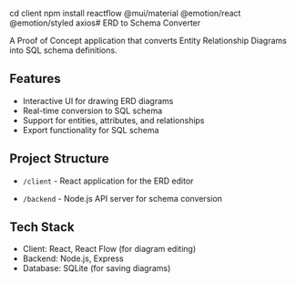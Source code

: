 cd client
npm install reactflow @mui/material @emotion/react @emotion/styled axios# ERD to Schema Converter

A Proof of Concept application that converts Entity Relationship Diagrams into SQL schema definitions.

## Features

- Interactive UI for drawing ERD diagrams
- Real-time conversion to SQL schema
- Support for entities, attributes, and relationships
- Export functionality for SQL schema

## Project Structure

- `/client` - React application for the ERD editor

- `/backend` - Node.js API server for schema conversion

## Tech Stack

- Client: React, React Flow (for diagram editing)
- Backend: Node.js, Express
- Database: SQLite (for saving diagrams)
